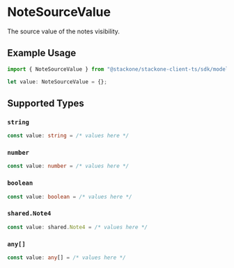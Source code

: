 # NoteSourceValue

The source value of the notes visibility.

## Example Usage

```typescript
import { NoteSourceValue } from "@stackone/stackone-client-ts/sdk/models/shared";

let value: NoteSourceValue = {};
```

## Supported Types

### `string`

```typescript
const value: string = /* values here */
```

### `number`

```typescript
const value: number = /* values here */
```

### `boolean`

```typescript
const value: boolean = /* values here */
```

### `shared.Note4`

```typescript
const value: shared.Note4 = /* values here */
```

### `any[]`

```typescript
const value: any[] = /* values here */
```

